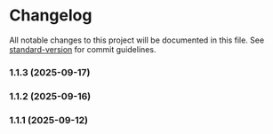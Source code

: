 # Changelog

All notable changes to this project will be documented in this file. See [standard-version](https://github.com/conventional-changelog/standard-version) for commit guidelines.

### 1.1.3 (2025-09-17)

### 1.1.2 (2025-09-16)

### 1.1.1 (2025-09-12)
